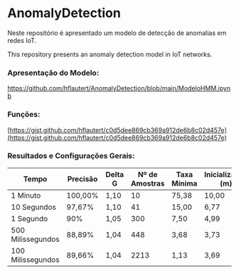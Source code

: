 # AnomalyDetection

Neste repositório é apresentado um modelo de detecção de anomalias em redes IoT. 

This repository presents an anomaly detection model in IoT networks.

### Apresentação do Modelo:
https://github.com/hflautert/AnomalyDetection/blob/main/ModeloHMM.ipynb

### Funções:
[https://gist.github.com/hflautert/c0d5dee869cb369a912de6b8c02d457e](https://gist.github.com/hflautert/c0d5dee869cb369a912de6b8c02d457e)

### Resultados e Configurações Gerais:

| Tempo  | Precisão | Delta G | Nº de Amostras | Taxa Mínima | Inicialização (m) |
| ------ | -------- | ------- | -------------- | ------------|-------------------|
| 1 Minuto          |	100,00% |	1,10 |	10	| 75,38 |	10,00 |
| 10 Segundos       |	97,67%  |	1,10 |	41	| 15,00 |	6,77  |
| 1 Segundo         |	90%     |	1,05 |	300 |	7,50  |	4,99  |
| 500 Milissegundos |	88,89%  |	1,04 |	448 |	3,68  |	3,73  |
| 100 Milissegundos |	89,66%  |	1,04 | 2213 |	1,13  |	3,69  | 
